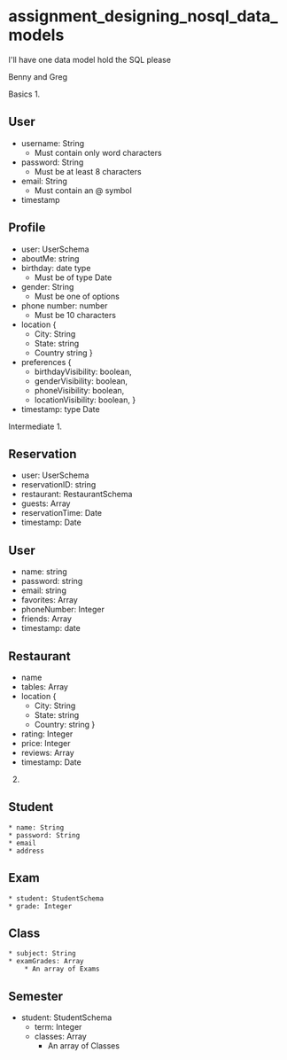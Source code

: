 # assignment_designing_nosql_data_models
I'll have one data model hold the SQL please

Benny and Greg

Basics
1.

## User

* username: String
  * Must contain only word characters
* password: String
  * Must be at least 8 characters
* email: String
  * Must contain an @ symbol
* timestamp

## Profile

* user: UserSchema
* aboutMe: string
* birthday: date type
  * Must be of type Date
* gender: String
  * Must be one of options
* phone number: number
  * Must be 10 characters
* location {
  * City: String
  * State: string
  * Country string
  }
* preferences {
  * birthdayVisibility: boolean,
  * genderVisibility: boolean,
  * phoneVisibility: boolean,
  * locationVisibility: boolean,
}
* timestamp: type Date


Intermediate
1.

## Reservation
  * user: UserSchema
  * reservationID: string
  * restaurant: RestaurantSchema
  * guests: Array
  * reservationTime: Date
  * timestamp: Date

## User
  * name: string
  * password: string
  * email: string
  * favorites: Array
  * phoneNumber: Integer
  * friends: Array
  * timestamp: date

## Restaurant

  * name
  * tables: Array
  * location {
    * City: String
    * State: string
    * Country: string
    }
  * rating: Integer
  * price: Integer
  * reviews: Array
  * timestamp: Date


2. 

## Student
	* name: String
	* password: String
	* email
	* address

## Exam
	* student: StudentSchema
	* grade: Integer

## Class
	* subject: String
	* examGrades: Array
		* An array of Exams

## Semester
  * student: StudentSchema
	* term: Integer
	* classes: Array
		* An array of Classes
  


